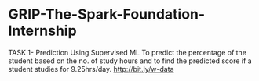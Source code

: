# GRIP-The-Spark-Foundation-Internship
TASK 1- Prediction Using Supervised ML 
To predict the percentage of the student based on the no. of study hours and to find the predicted score if a student studies for 9.25hrs/day.
http://bit.ly/w-data
